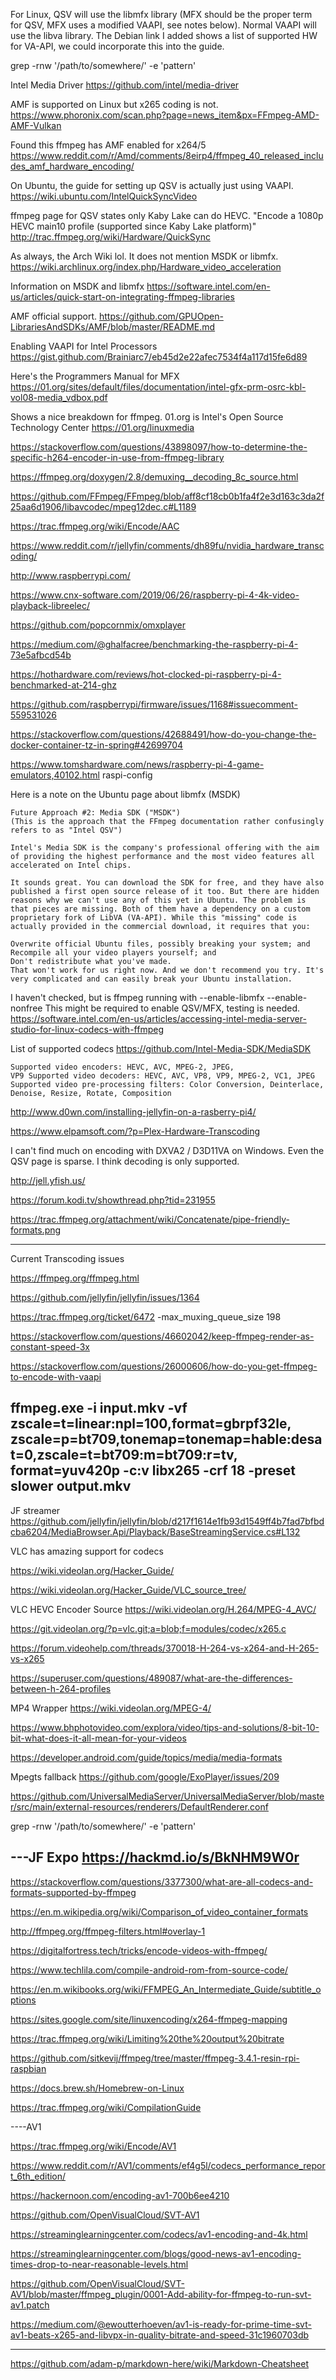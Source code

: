 For Linux, QSV will use the libmfx library (MFX should be the proper term for QSV, MFX uses a modified VAAPI, see notes below). Normal VAAPI will use the libva library.  The Debian link I added shows a list of supported HW for VA-API, we could incorporate this into the guide. 

grep -rnw '/path/to/somewhere/' -e 'pattern'

Intel Media Driver
https://github.com/intel/media-driver

AMF is supported on Linux but x265 coding is not. 
https://www.phoronix.com/scan.php?page=news_item&px=FFmpeg-AMD-AMF-Vulkan

Found this
ffmpeg has AMF enabled for x264/5
https://www.reddit.com/r/Amd/comments/8eirp4/ffmpeg_40_released_includes_amf_hardware_encoding/

On Ubuntu, the guide for setting up QSV is actually just using VAAPI.  
https://wiki.ubuntu.com/IntelQuickSyncVideo 

ffmpeg page for QSV states only Kaby Lake can do HEVC. 
"Encode a 1080p HEVC main10 profile (supported since Kaby Lake platform)"
http://trac.ffmpeg.org/wiki/Hardware/QuickSync

As always, the Arch Wiki lol. It does not mention MSDK or libmfx. 
https://wiki.archlinux.org/index.php/Hardware_video_acceleration

Information on MSDK and libmfx
https://software.intel.com/en-us/articles/quick-start-on-integrating-ffmpeg-libraries

AMF official support.
https://github.com/GPUOpen-LibrariesAndSDKs/AMF/blob/master/README.md

Enabling VAAPI for Intel Processors
https://gist.github.com/Brainiarc7/eb45d2e22afec7534f4a117d15fe6d89

Here's the Programmers Manual for MFX
https://01.org/sites/default/files/documentation/intel-gfx-prm-osrc-kbl-vol08-media_vdbox.pdf

Shows a nice breakdown for ffmpeg. 01.org is Intel's Open Source Technology Center
https://01.org/linuxmedia

https://stackoverflow.com/questions/43898097/how-to-determine-the-specific-h264-encoder-in-use-from-ffmpeg-library

https://ffmpeg.org/doxygen/2.8/demuxing__decoding_8c_source.html

https://github.com/FFmpeg/FFmpeg/blob/aff8cf18cb0b1fa4f2e3d163c3da2f25aa6d1906/libavcodec/mpeg12dec.c#L1189

https://trac.ffmpeg.org/wiki/Encode/AAC

https://www.reddit.com/r/jellyfin/comments/dh89fu/nvidia_hardware_transcoding/

http://www.raspberrypi.com/

https://www.cnx-software.com/2019/06/26/raspberry-pi-4-4k-video-playback-libreelec/

https://github.com/popcornmix/omxplayer

https://medium.com/@ghalfacree/benchmarking-the-raspberry-pi-4-73e5afbcd54b

https://hothardware.com/reviews/hot-clocked-pi-raspberry-pi-4-benchmarked-at-214-ghz

https://github.com/raspberrypi/firmware/issues/1168#issuecomment-559531026

https://stackoverflow.com/questions/42688491/how-do-you-change-the-docker-container-tz-in-spring#42699704

https://www.tomshardware.com/news/raspberry-pi-4-game-emulators,40102.html
raspi-config

Here is a note on the Ubuntu page about libmfx (MSDK)
```
Future Approach #2: Media SDK ("MSDK")
(This is the approach that the FFmpeg documentation rather confusingly refers to as "Intel QSV")

Intel's Media SDK is the company's professional offering with the aim of providing the highest performance and the most video features all accelerated on Intel chips.

It sounds great. You can download the SDK for free, and they have also published a first open source release of it too. But there are hidden reasons why we can't use any of this yet in Ubuntu. The problem is that pieces are missing. Both of them have a dependency on a custom proprietary fork of LibVA (VA-API). While this "missing" code is actually provided in the commercial download, it requires that you:

Overwrite official Ubuntu files, possibly breaking your system; and
Recompile all your video players yourself; and
Don't redistribute what you've made.
That won't work for us right now. And we don't recommend you try. It's very complicated and can easily break your Ubuntu installation.
```

I haven't checked, but is ffmpeg running with --enable-libmfx --enable-nonfree
This might be required to enable QSV/MFX, testing is needed. 
https://software.intel.com/en-us/articles/accessing-intel-media-server-studio-for-linux-codecs-with-ffmpeg

List of supported codecs
https://github.com/Intel-Media-SDK/MediaSDK
```
Supported video encoders: HEVC, AVC, MPEG-2, JPEG, 
VP9 Supported video decoders: HEVC, AVC, VP8, VP9, MPEG-2, VC1, JPEG 
Supported video pre-processing filters: Color Conversion, Deinterlace, Denoise, Resize, Rotate, Composition
```
http://www.d0wn.com/installing-jellyfin-on-a-rasberry-pi4/

https://www.elpamsoft.com/?p=Plex-Hardware-Transcoding

I can't find much on encoding with DXVA2 / D3D11VA on Windows. Even the QSV page is sparse. I think decoding is only supported.

http://jell.yfish.us/

https://forum.kodi.tv/showthread.php?tid=231955

https://trac.ffmpeg.org/attachment/wiki/Concatenate/pipe-friendly-formats.png

-----
Current Transcoding issues

https://ffmpeg.org/ffmpeg.html

https://github.com/jellyfin/jellyfin/issues/1364

https://trac.ffmpeg.org/ticket/6472
-max_muxing_queue_size 198

https://stackoverflow.com/questions/46602042/keep-ffmpeg-render-as-constant-speed-3x

https://stackoverflow.com/questions/26000606/how-do-you-get-ffmpeg-to-encode-with-vaapi

ffmpeg.exe -i input.mkv -vf zscale=t=linear:npl=100,format=gbrpf32le,
zscale=p=bt709,tonemap=tonemap=hable:desat=0,zscale=t=bt709:m=bt709:r=tv,
format=yuv420p -c:v libx265 -crf 18 -preset slower output.mkv
-----

JF streamer
https://github.com/jellyfin/jellyfin/blob/d217f1614e1fb93d1549ff4b7fad7bfbdcba6204/MediaBrowser.Api/Playback/BaseStreamingService.cs#L132

VLC has amazing support for codecs

https://wiki.videolan.org/Hacker_Guide/

https://wiki.videolan.org/Hacker_Guide/VLC_source_tree/

VLC HEVC Encoder Source
https://wiki.videolan.org/H.264/MPEG-4_AVC/

https://git.videolan.org/?p=vlc.git;a=blob;f=modules/codec/x265.c

https://forum.videohelp.com/threads/370018-H-264-vs-x264-and-H-265-vs-x265

https://superuser.com/questions/489087/what-are-the-differences-between-h-264-profiles

MP4 Wrapper
https://wiki.videolan.org/MPEG-4/

https://www.bhphotovideo.com/explora/video/tips-and-solutions/8-bit-10-bit-what-does-it-all-mean-for-your-videos


https://developer.android.com/guide/topics/media/media-formats

Mpegts fallback
https://github.com/google/ExoPlayer/issues/209

https://github.com/UniversalMediaServer/UniversalMediaServer/blob/master/src/main/external-resources/renderers/DefaultRenderer.conf

grep -rnw '/path/to/somewhere/' -e 'pattern'

---JF Expo
https://hackmd.io/s/BkNHM9W0r
---
https://stackoverflow.com/questions/3377300/what-are-all-codecs-and-formats-supported-by-ffmpeg

https://en.m.wikipedia.org/wiki/Comparison_of_video_container_formats

http://ffmpeg.org/ffmpeg-filters.html#overlay-1

https://digitalfortress.tech/tricks/encode-videos-with-ffmpeg/

https://www.techlila.com/compile-android-rom-from-source-code/

https://en.m.wikibooks.org/wiki/FFMPEG_An_Intermediate_Guide/subtitle_options

https://sites.google.com/site/linuxencoding/x264-ffmpeg-mapping

https://trac.ffmpeg.org/wiki/Limiting%20the%20output%20bitrate

https://github.com/sitkevij/ffmpeg/tree/master/ffmpeg-3.4.1-resin-rpi-raspbian

https://docs.brew.sh/Homebrew-on-Linux

https://trac.ffmpeg.org/wiki/CompilationGuide


----AV1

https://trac.ffmpeg.org/wiki/Encode/AV1

https://www.reddit.com/r/AV1/comments/ef4g5l/codecs_performance_report_6th_edition/

https://hackernoon.com/encoding-av1-700b6ee4210

https://github.com/OpenVisualCloud/SVT-AV1

https://streaminglearningcenter.com/codecs/av1-encoding-and-4k.html

https://streaminglearningcenter.com/blogs/good-news-av1-encoding-times-drop-to-near-reasonable-levels.html

https://github.com/OpenVisualCloud/SVT-AV1/blob/master/ffmpeg_plugin/0001-Add-ability-for-ffmpeg-to-run-svt-av1.patch

https://medium.com/@ewoutterhoeven/av1-is-ready-for-prime-time-svt-av1-beats-x265-and-libvpx-in-quality-bitrate-and-speed-31c1960703db

___

https://github.com/adam-p/markdown-here/wiki/Markdown-Cheatsheet

